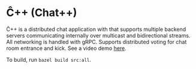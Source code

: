 # Ĉ++ (Chat++)

Ĉ++ is a distributed chat application with that supports multiple backend servers communicating internally over multicast and bidirectional streams. All networking is handled with gRPC. Supports distributed voting for chat room entrance and kick. See a video demo [here](https://drive.google.com/open?id=11L2qauT6zQQAOrsguDlhcI-UPd6yJxjg).

To build, run `bazel build src:all`.